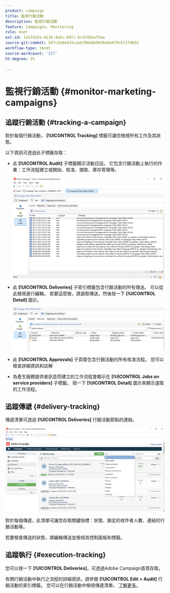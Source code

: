 ```yaml
---
product: campaign
title: 監視行銷活動
description: 監視行銷活動
feature: Campaigns, Monitoring
role: User
exl-id: 13a7432e-6216-4a5c-84fc-bc374b5af5ee
source-git-commit: 567c2e84433caab708ddb9026dda6f9cb717d032
workflow-type: tm+mt
source-wordcount: '217'
ht-degree: 2%

---
```


# 監視行銷活動 {#monitor-marketing-campaigns}

## 追蹤行銷活動 {#tracking-a-campaign}

對於每個行銷活動， **[!UICONTROL Tracking]** 標籤可讓您檢視所有工作及其狀態。

以下資訊可透過此子標籤存取：

* 此 **[!UICONTROL Audit]** 子標籤顯示活動日誌。 它包含行銷活動上執行的作業：工作流程建立或開始、核准、摘取、庫存管理等。

  ![](assets/campaign-audit-tab.png)

* 此 **[!UICONTROL Deliveries]** 子索引標籤包含行銷活動的所有傳送。 可以從此檢視進行編輯。 若要這麼做，請選取傳送，然後按一下 **[!UICONTROL Detail]** 圖示。

  ![](assets/campaign-delivery-tab.png)

* 此 **[!UICONTROL Approvals]** 子頁簽包含行銷活動的所有核准流程。 您可以檢查詳細資訊和註解

* 為產生服務提供者訊息而建立的工作流程會顯示在 **[!UICONTROL Jobs on service providers]** 子標籤。 按一下 **[!UICONTROL Detail]** 圖示來顯示選取的工作流程。

## 追蹤傳遞 {#delivery-tracking}

傳遞清單可透過 **[!UICONTROL Deliveries]** 行銷活動節點的連結。

![](assets/filter-deliveries-from-homepage.png)

對於每個傳遞，此清單可讓您存取關鍵指標：狀態、鎖定的收件者人數、連結的行銷活動等。

若要檢查傳送的狀態，請編輯傳送並檢視其控制面板和標籤。

<!--
>[!NOTE]
>
>Information concerning delivery details is available in [this section](../../delivery/using/about-message-tracking.md) section.
-->

## 追蹤執行 {#execution-tracking}

您可以按一下 **[!UICONTROL Deliveries]**，可透過Adobe Campaign首頁存取。

有關行銷活動中執行之流程的詳細資訊，請參閱 **[!UICONTROL Edit > Audit]** 行銷活動的索引標籤。 您可以在行銷活動中檢視傳遞清單。 [了解更多](#tracking-a-campaign)。
